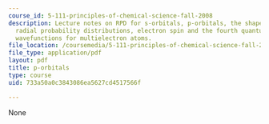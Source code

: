 ```yaml
---
course_id: 5-111-principles-of-chemical-science-fall-2008
description: Lecture notes on RPD for s-orbitals, p-orbitals, the shape of p-orbitals,
  radial probability distributions, electron spin and the fourth quantum number, and
  wavefunctions for multielectron atoms.
file_location: /coursemedia/5-111-principles-of-chemical-science-fall-2008/733a50a0c3843086ea5627cd4517566f_lecnotes07.pdf
file_type: application/pdf
layout: pdf
title: p-orbitals
type: course
uid: 733a50a0c3843086ea5627cd4517566f

---
```

None
